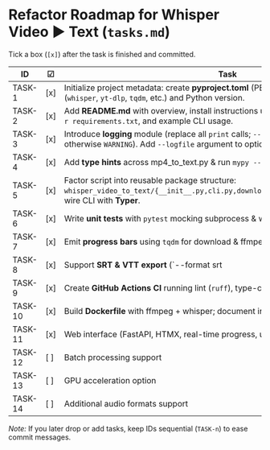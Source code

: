 # Refactor Roadmap for Whisper Video ► Text (`tasks.md`)
Tick a box (`[x]`) after the task is finished and committed.

| ID | ☑ | Task |
|----|----|------|
| TASK-1 | [x] | Initialize project metadata: create **pyproject.toml** (PEP 621) with pinned deps (`whisper`, `yt-dlp`, `tqdm`, etc.) and Python version. |
| TASK-2 | [x] | Add **README.md** with overview, install instructions using `uv venv` + `uv pip install -r requirements.txt`, and example CLI usage. |
| TASK-3 | [x] | Introduce **logging** module (replace all `print` calls; `--verbose` sets level to `INFO`, otherwise `WARNING`). Add `--logfile` argument to optionally append logs to a file. |
| TASK-4 | [x] | Add **type hints** across mp4_to_text.py & run `mypy --strict`; fix any typing issues. |
| TASK-5 | [x] | Factor script into reusable package structure:<br>``whisper_video_to_text/{__init__.py,cli.py,download.py,convert.py,transcribe.py}``; wire CLI with **Typer**. |
| TASK-6 | [x] | Write **unit tests** with `pytest` mocking subprocess & whisper (coverage ≥ 80%). |
| TASK-7 | [x] | Emit **progress bars** using `tqdm` for download & ffmpeg conversion. |
| TASK-8 | [x] | Support **SRT & VTT export** (`--format srt|vtt|txt`). |
| TASK-9 | [x] | Create **GitHub Actions CI** running lint (`ruff`), type-check (`mypy`), and tests. |
| TASK-10 | [x] | Build **Dockerfile** with ffmpeg + whisper; document in README. |
| TASK-11 | [x] | Web interface (FastAPI, HTMX, real-time progress, upload/YouTube support) |
| TASK-12 | [ ] | Batch processing support |
| TASK-13 | [ ] | GPU acceleration option |
| TASK-14 | [ ] | Additional audio formats support |

_Note:_ If you later drop or add tasks, keep IDs sequential (`TASK-n`) to ease commit messages.
